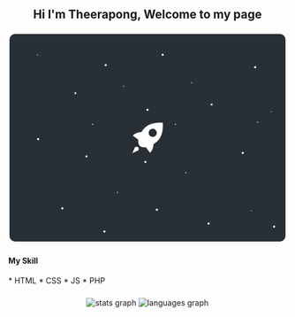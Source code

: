 <h2 align="center">Hi I'm Theerapong, Welcome to my page</h2>

###

<div align="center">
  <img src="https://raw.githubusercontent.com/bvnkfatboy/bvnkfatboy/main/image_processing20210902-16287-74kili.gif" width="500px" style="border-radius:10px;" />
</div>

###

<h4>My Skill</h4>
* HTML
* CSS
* JS
* PHP

###

<div align="center">
<img src="https://github-readme-stats.vercel.app/api?hide_title=false&hide_rank=false&show_icons=true&include_all_commits=true&count_private=true&disable_animations=false&theme=light&locale=en&hide_border=false&username=bvnkfatboy" height="150" alt="stats graph"  />
  <img src="https://github-readme-stats.vercel.app/api/top-langs?locale=en&hide_title=false&layout=compact&card_width=320&langs_count=5&theme=light&hide_border=false&username=bvnkfatboy" height="150" alt="languages graph"  />
</div>
